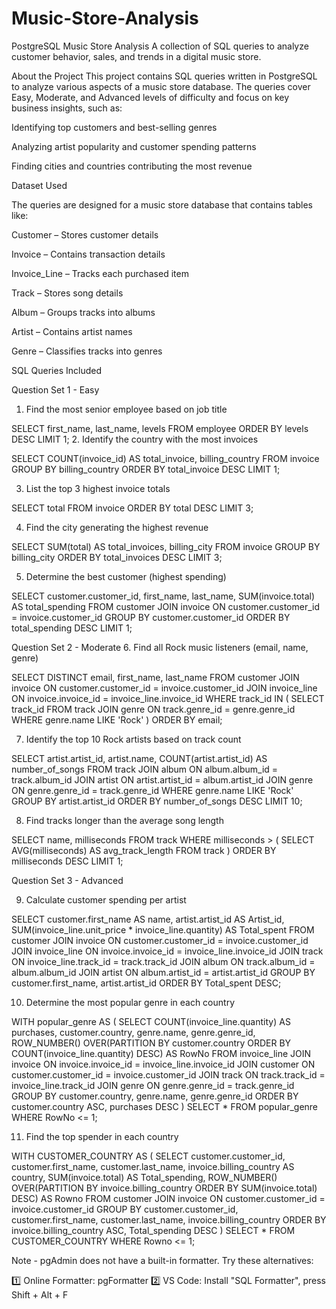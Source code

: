 # Music-Store-Analysis
PostgreSQL Music Store Analysis
A collection of SQL queries to analyze customer behavior, sales, and trends in a digital music store.

About the Project
This project contains SQL queries written in PostgreSQL to analyze various aspects of a music store database. The queries cover Easy, Moderate, and Advanced levels of difficulty and focus on key business insights, such as:

Identifying top customers and best-selling genres

Analyzing artist popularity and customer spending patterns

Finding cities and countries contributing the most revenue

Dataset Used

The queries are designed for a music store database that contains tables like:

Customer – Stores customer details

Invoice – Contains transaction details

Invoice_Line – Tracks each purchased item

Track – Stores song details

Album – Groups tracks into albums

Artist – Contains artist names

Genre – Classifies tracks into genres

SQL Queries Included


Question Set 1 - Easy
1. Find the most senior employee based on job title
   
SELECT first_name, last_name, levels 
FROM employee
ORDER BY levels DESC 
LIMIT 1;
2. Identify the country with the most invoices

SELECT COUNT(invoice_id) AS total_invoice, billing_country 
FROM invoice 
GROUP BY billing_country
ORDER BY total_invoice DESC 
LIMIT 1;

3. List the top 3 highest invoice totals

SELECT total 
FROM invoice
ORDER BY total DESC 
LIMIT 3;

4. Find the city generating the highest revenue

SELECT SUM(total) AS total_invoices, billing_city 
FROM invoice 
GROUP BY billing_city 
ORDER BY total_invoices DESC 
LIMIT 3;

5. Determine the best customer (highest spending)

SELECT customer.customer_id, first_name, last_name, SUM(invoice.total) AS total_spending
FROM customer
JOIN invoice ON customer.customer_id = invoice.customer_id
GROUP BY customer.customer_id
ORDER BY total_spending DESC
LIMIT 1;

Question Set 2 - Moderate
6. Find all Rock music listeners (email, name, genre)

SELECT DISTINCT email, first_name, last_name
FROM customer
JOIN invoice ON customer.customer_id = invoice.customer_id
JOIN invoice_line ON invoice.invoice_id = invoice_line.invoice_id
WHERE track_id IN (
    SELECT track_id 
    FROM track
    JOIN genre ON track.genre_id = genre.genre_id
    WHERE genre.name LIKE 'Rock'
)
ORDER BY email;

7. Identify the top 10 Rock artists based on track count

SELECT artist.artist_id, artist.name, COUNT(artist.artist_id) AS number_of_songs
FROM track
JOIN album ON album.album_id = track.album_id
JOIN artist ON artist.artist_id = album.artist_id
JOIN genre ON genre.genre_id = track.genre_id
WHERE genre.name LIKE 'Rock'
GROUP BY artist.artist_id
ORDER BY number_of_songs DESC
LIMIT 10;

8. Find tracks longer than the average song length

SELECT name, milliseconds 
FROM track 
WHERE milliseconds > (
    SELECT AVG(milliseconds) AS avg_track_length
    FROM track 
)
ORDER BY milliseconds DESC 
LIMIT 1;

Question Set 3 - Advanced

9. Calculate customer spending per artist

SELECT customer.first_name AS name, artist.artist_id AS Artist_id, 
       SUM(invoice_line.unit_price * invoice_line.quantity) AS Total_spent
FROM customer 
JOIN invoice ON customer.customer_id = invoice.customer_id
JOIN invoice_line ON invoice.invoice_id = invoice_line.invoice_id
JOIN track ON invoice_line.track_id = track.track_id
JOIN album ON track.album_id = album.album_id
JOIN artist ON album.artist_id = artist.artist_id
GROUP BY customer.first_name, artist.artist_id
ORDER BY Total_spent DESC;

10. Determine the most popular genre in each country

WITH popular_genre AS (
    SELECT COUNT(invoice_line.quantity) AS purchases, customer.country, genre.name, genre.genre_id, 
    ROW_NUMBER() OVER(PARTITION BY customer.country ORDER BY COUNT(invoice_line.quantity) DESC) AS RowNo 
    FROM invoice_line 
    JOIN invoice ON invoice.invoice_id = invoice_line.invoice_id
    JOIN customer ON customer.customer_id = invoice.customer_id
    JOIN track ON track.track_id = invoice_line.track_id
    JOIN genre ON genre.genre_id = track.genre_id
    GROUP BY customer.country, genre.name, genre.genre_id
    ORDER BY customer.country ASC, purchases DESC
)
SELECT * FROM popular_genre WHERE RowNo <= 1;

11. Find the top spender in each country

WITH CUSTOMER_COUNTRY AS (
    SELECT customer.customer_id, customer.first_name, customer.last_name, invoice.billing_country AS country, 
           SUM(invoice.total) AS Total_spending,
           ROW_NUMBER() OVER(PARTITION BY invoice.billing_country ORDER BY SUM(invoice.total) DESC) AS Rowno
    FROM customer 
    JOIN invoice ON customer.customer_id = invoice.customer_id
    GROUP BY customer.customer_id, customer.first_name, customer.last_name, invoice.billing_country
    ORDER BY invoice.billing_country ASC, Total_spending DESC
)
SELECT * FROM CUSTOMER_COUNTRY WHERE Rowno <= 1;


Note - pgAdmin does not have a built-in formatter. Try these alternatives:

1️⃣ Online Formatter: pgFormatter
2️⃣ VS Code: Install "SQL Formatter", press Shift + Alt + F
